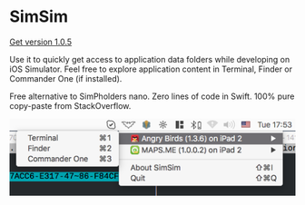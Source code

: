 # SimSim

[Get version 1.0.5](https://github.com/dsmelov/simsim/blob/master/Release/SimSim_1.0.5.zip?raw=true)

Use it to quickly get access to application data folders while developing on iOS Simulator.
Feel free to explore application content in Terminal, Finder or Commander One (if installed).

Free alternative to SimPholders nano.
Zero lines of code in Swift. 100% pure copy-paste from StackOverflow.

![Alt text](/simsim.png?raw=true "screenshot")

